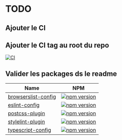 # TODO

## Ajouter le CI

## Ajouter le CI tag au root du repo

[![CI](https://github.com/gsoft-inc/sg-web-configs/actions/workflows/ci.yml/badge.svg)](https://github.com/gsoft-inc/sg-web-configs/actions/workflows/ci.yml)

## Valider les packages ds le readme 

| Name | NPM |
| --- | --- | 
| [browserslist-config](packages/browserslist-config/README.md) | [![npm version](https://badge.fury.io/js/%40sharegate%2Fbrowserslist-config.svg)](https://badge.fury.io/js/%40sharegate%2Fbrowserslist-config) | 
| [eslint-config](packages/eslint-config/README.md)| [![npm version](https://badge.fury.io/js/%40sharegate%2Feslint-config.svg)](https://badge.fury.io/js/%40sharegate%2Feslint-config) |
| [postcss-plugin](packages/postcss-plugin/README.md) | [![npm version](https://badge.fury.io/js/%40sharegate%2Fpostcss-plugin.svg)](https://badge.fury.io/js/%40sharegate%2Fpostcss-plugin) |
| [stylelint-plugin](packages/stylelint-plugin/README.md) | [![npm version](https://badge.fury.io/js/%40sharegate%2Fstylelint-plugin.svg)](https://badge.fury.io/js/%40sharegate%2Fstylelint-plugin) |
| [typescript-config](packages/typescript-config/README.md) | [![npm version](https://badge.fury.io/js/%40sharegate%2Ftypescript-config.svg)](https://badge.fury.io/js/%40sharegate%2Ftypescript-config) |
